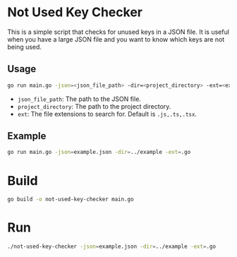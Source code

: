 # Not Used Key Checker

This is a simple script that checks for unused keys in a JSON file. It is useful when you have a large JSON file and you want to know which keys are not being used.

## Usage

```bash
go run main.go -json=<json_file_path> -dir=<project_directory> -ext=<extensions>
```

- `json_file_path`: The path to the JSON file.
- `project_directory`: The path to the project directory.
- `ext`: The file extensions to search for. Default is `.js,.ts,.tsx`.

## Example

```bash
go run main.go -json=example.json -dir=../example -ext=.go
```

# Build

```bash
go build -o not-used-key-checker main.go
```

# Run

```bash
./not-used-key-checker -json=example.json -dir=../example -ext=.go
```
